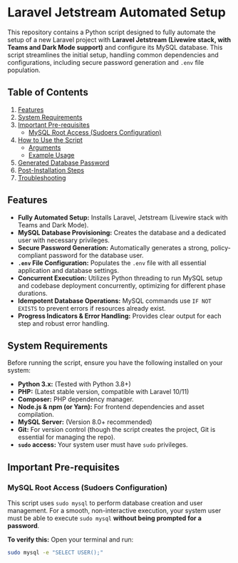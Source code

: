 # Laravel Jetstream Automated Setup

This repository contains a Python script designed to fully automate the setup of a new Laravel project with **Laravel Jetstream (Livewire stack, with Teams and Dark Mode support)** and configure its MySQL database. This script streamlines the initial setup, handling common dependencies and configurations, including secure password generation and `.env` file population.

## Table of Contents

1.  [Features](#features)
2.  [System Requirements](#system-requirements)
3.  [Important Pre-requisites](#important-pre-requisites)
    * [MySQL Root Access (Sudoers Configuration)](#mysql-root-access-sudoers-configuration)
4.  [How to Use the Script](#how-to-use-the-script)
    * [Arguments](#arguments)
    * [Example Usage](#example-usage)
5.  [Generated Database Password](#generated-database-password)
6.  [Post-Installation Steps](#post-installation-steps)
7.  [Troubleshooting](#troubleshooting)

## Features

* **Fully Automated Setup:** Installs Laravel, Jetstream (Livewire stack with Teams and Dark Mode).
* **MySQL Database Provisioning:** Creates the database and a dedicated user with necessary privileges.
* **Secure Password Generation:** Automatically generates a strong, policy-compliant password for the database user.
* **`.env` File Configuration:** Populates the `.env` file with all essential application and database settings.
* **Concurrent Execution:** Utilizes Python threading to run MySQL setup and codebase deployment concurrently, optimizing for different phase durations.
* **Idempotent Database Operations:** MySQL commands use `IF NOT EXISTS` to prevent errors if resources already exist.
* **Progress Indicators & Error Handling:** Provides clear output for each step and robust error handling.

## System Requirements

Before running the script, ensure you have the following installed on your system:

* **Python 3.x:** (Tested with Python 3.8+)
* **PHP:** (Latest stable version, compatible with Laravel 10/11)
* **Composer:** PHP dependency manager.
* **Node.js & npm (or Yarn):** For frontend dependencies and asset compilation.
* **MySQL Server:** (Version 8.0+ recommended)
* **Git:** For version control (though the script creates the project, Git is essential for managing the repo).
* **`sudo` access:** Your system user must have `sudo` privileges.

## Important Pre-requisites

### MySQL Root Access (Sudoers Configuration)

This script uses `sudo mysql` to perform database creation and user management. For a smooth, non-interactive execution, your system user must be able to execute `sudo mysql` **without being prompted for a password**.

**To verify this:**
Open your terminal and run:

```bash
sudo mysql -e "SELECT USER();"

